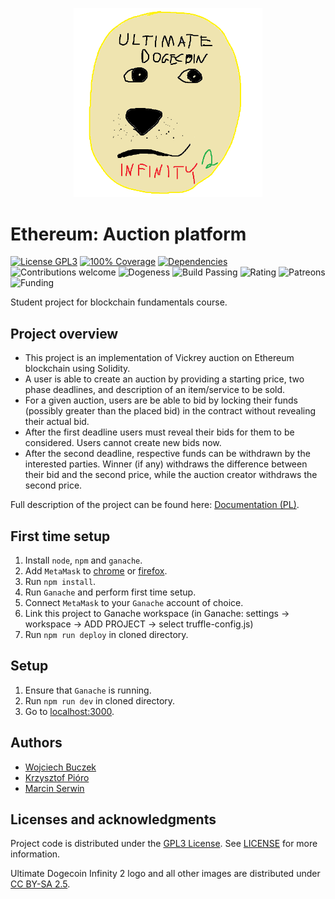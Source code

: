 <p align="center"><img width=60% src="images/team-logo.png">

# Ethereum: Auction platform

[![License GPL3](https://img.shields.io/badge/license-GPL3-green)](LICENSE)
[![100% Coverage](https://img.shields.io/badge/coverage-100%25-brightgreen)](test/Auction.test.js)
[![Dependencies](https://img.shields.io/badge/dependencies-up%20to%20date-orange.svg)](test/Auction.test.js)
![Contributions welcome](https://img.shields.io/badge/contributions-welcome-green.svg)
![Dogeness](https://img.shields.io/badge/dogeness-%E2%88%9E-yellow)
![Build Passing](https://img.shields.io/badge/build-passing-green)
![Rating](https://img.shields.io/badge/rating-%E2%98%85%E2%98%85%E2%98%85%E2%98%85%E2%98%85-red)
![Patreons](https://img.shields.io/badge/patreons-1-blueviolet)
![Funding](https://img.shields.io/badge/funding-0%24-informational)

Student project for blockchain fundamentals course.

## Project overview

-   This project is an implementation of Vickrey auction on Ethereum blockchain using Solidity.
-   A user is able to create an auction by providing a starting price, two phase deadlines, and description of an item/service to be sold.
-   For a given auction, users are be able to bid by locking their funds (possibly greater than the placed bid) in the contract without revealing their actual bid.
-   After the first deadline users must reveal their bids for them to be considered. Users cannot create new bids now.
-   After the second deadline, respective funds can be withdrawn by the interested parties. Winner (if any) withdraws the difference between their bid and the second price, while the auction creator withdraws the second price.

Full description of the project can be found here: [Documentation (PL)](Dokumentacja.md).

## First time setup

1. Install `node`, `npm` and `ganache`.
1. Add `MetaMask` to [chrome](https://chrome.google.com/webstore/detail/metamask/nkbihfbeogaeaoehlefnkodbefgpgknn) or [firefox](https://addons.mozilla.org/en-US/firefox/addon/ether-metamask/).
1. Run `npm install`.
1. Run `Ganache` and perform first time setup.
1. Connect `MetaMask` to your `Ganache` account of choice.
1. Link this project to Ganache workspace (in Ganache: settings -> workspace -> ADD PROJECT -> select truffle-config.js)
1. Run `npm run deploy` in cloned directory.

## Setup

1. Ensure that `Ganache` is running.
1. Run `npm run dev` in cloned directory.
1. Go to [localhost:3000](http://localhost:3000/).

## Authors

-   [Wojciech Buczek](https://github.com/Wowol)
-   [Krzysztof Pióro](https://github.com/krzysztofpioro)
-   [Marcin Serwin](https://github.com/marcin-serwin)

## Licenses and acknowledgments

Project code is distributed under the [GPL3 License](https://www.gnu.org/licenses/gpl-3.0.html). See [LICENSE](LICENSE) for more information.

Ultimate Dogecoin Infinity 2 logo and all other images are distributed under [CC BY-SA 2.5](https://creativecommons.org/licenses/by-sa/2.5/).
